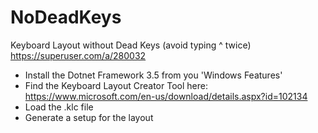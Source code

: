 # NoDeadKeys
Keyboard Layout without Dead Keys (avoid typing ^ twice)
https://superuser.com/a/280032

- Install the Dotnet Framework 3.5 from you 'Windows Features'
- Find the Keyboard Layout Creator Tool here: https://www.microsoft.com/en-us/download/details.aspx?id=102134
- Load the .klc file
- Generate a setup for the layout
